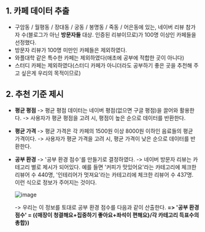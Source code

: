 ## 1. 카페 데이터 추출
- 구암동 / 월평동 / 장대동 / 궁동 / 봉명동 / 죽동 / 어은동에 있는, 네이버 리뷰 참가자 수(블로그가 아닌 **방문자들** 대상. 인증된 리뷰이므로)가 100명 이상인 카페들을 선정했다.
- 방문자 리뷰가 100명 미만인 카페들은 제외하였다.
- 와플대학 같은 특수한 카페는 제외하였다(애초에 공부에 적합한 곳이 아니다)
- 스터디 카페는 제외하였다(스터디 카페가 아니더라도 공부하기 좋은 곳을 추천해 주고 싶은게 우리의 목적이므로)

## 2. 추천 기준 제시
- **평균 평점**
  -> 평균 평점 데이터는 네이버 평점(없으면 구글 평점)을 끌어와 활용한다. 
  -> 사용자가 평균 평점을 고려 시, 평점이 높은 순으로 데이터를 반환한다.
- **평균 가격**
  -> 평균 가격은 각 카페의 1500원 이상 8000원 이하인 음료들의 평균 가격이다.
  -> 사용자가 평균 가격을 고려 시, 평균 가격이 낮은 순으로 데이터를 반환한다.
  
- **공부 환경**
  -> '공부 환경 점수'를 만들기로 결정하였다. 
  -> 네이버 방문자 리뷰는 카테고리 별로 제시가 되어있다. 예를 들면 '커피가 맛있어요'라는 카테고리에 체크한 리뷰어 수 440명, '인테리어가 멋져요'라는 카테고리에 체크한 리뷰어 수 437명. 이런 식으로 정보가 주어지는 것이다.
  
  ![image](https://user-images.githubusercontent.com/108641325/192777092-1705900b-6782-4fbf-98ec-9ba0f71ebe01.png)

  -> 우리는 이 정보를 토대로 공부 환경 점수를 다음과 같이 산출한다.
      **=>  '공부 환경 점수' = ({매장이 청결해요+집중하기 좋아요+좌석이 편해요}/각 카테고리 득표수의 총합})** 


